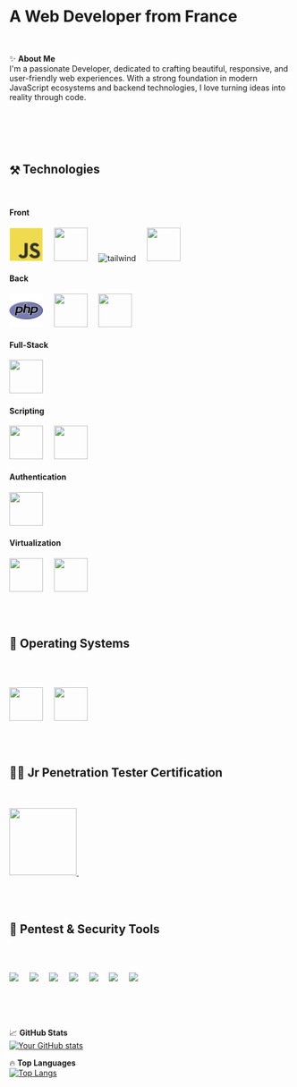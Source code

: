<br><br>
# A Web Developer from France


<br>

✨ **About Me**  
I'm a passionate Developer, dedicated to crafting beautiful, responsive, and user-friendly web experiences. With a strong foundation in modern JavaScript ecosystems and backend technologies, I love turning ideas into reality through code.

<br>
  
<br><br>

<h2 align="left">
  <span style="vertical-align: middle;">⚒️</span>
  Technologies
</h2>

<br>
<p align="left">
  
  <h4>Front</h4>
  <p>
    <img src="https://raw.githubusercontent.com/devicons/devicon/master/icons/javascript/javascript-original.svg" alt="javascript" width="60" height="60"/> 
    &nbsp;&nbsp;&nbsp;
    <img src="https://cdn.jsdelivr.net/gh/devicons/devicon@latest/icons/react/react-original.svg" width="60" height="60" />
    &nbsp;&nbsp;&nbsp;
    <img src="https://www.vectorlogo.zone/logos/tailwindcss/tailwindcss-icon.svg" alt="tailwind" width="60" height="60"/>
    &nbsp;&nbsp;&nbsp;
    <img src="https://cdn.jsdelivr.net/gh/devicons/devicon@latest/icons/bootstrap/bootstrap-original.svg" width="60" height="60"/>  
    &nbsp;&nbsp;&nbsp;
  </p>

  <h4>Back</h4>
  <p>
    <img src="https://raw.githubusercontent.com/devicons/devicon/master/icons/php/php-original.svg" alt="php" width="60" height="60"/> 
    &nbsp;&nbsp;&nbsp;
    <img src="https://cdn.jsdelivr.net/gh/devicons/devicon@latest/icons/azuresqldatabase/azuresqldatabase-original.svg" width="60" height="60"/>
    &nbsp;&nbsp;&nbsp;
    <img src="https://cdn.jsdelivr.net/gh/devicons/devicon@latest/icons/nodejs/nodejs-original-wordmark.svg" width="60" height="60"/>      
  </p>

  <h4>Full-Stack</h4>
  <p>  
    <img src="https://cdn.jsdelivr.net/gh/devicons/devicon@latest/icons/nextjs/nextjs-original.svg" width="60" height="60"/>     
    &nbsp;&nbsp;&nbsp;
  </p>

  <h4>Scripting</h4>
  <p>  
    <img src="https://img.icons8.com/color/512/bash.png" width="60" height="60"/>
    &nbsp;&nbsp;&nbsp;
    <img src="https://cdn.jsdelivr.net/gh/devicons/devicon@latest/icons/python/python-original.svg" width="60" height="60"/>
    &nbsp;&nbsp;&nbsp;
  </p>
  
  <h4>Authentication</h4>
  <p>
    <img src="https://img.icons8.com/?size=512&id=rHpveptSuwDz&format=png" width="60" height="60">
    &nbsp;&nbsp;&nbsp;
  </p>
  
  <h4>Virtualization</h4>
  <p>
    <img src="https://cdn.jsdelivr.net/gh/devicons/devicon@latest/icons/docker/docker-original.svg" width="60" height="60"/>      
    &nbsp;&nbsp;&nbsp;
    <img src="https://grafikart.fr/uploads/icons/virtualbox.png" width="60" height="60"/>      
  </p>
</p>
<br><br>

<h2>
  🧠 Operating Systems
</h2>
<br><br>
<p>
    <img src="https://cdn.jsdelivr.net/gh/devicons/devicon@latest/icons/windows11/windows11-original.svg" width="60" height="60"/>   
    &nbsp;&nbsp;&nbsp;
    <img src="https://cdn.jsdelivr.net/gh/devicons/devicon@latest/icons/linux/linux-original.svg" width="60" height="60"/>
    &nbsp;&nbsp;&nbsp;
</p>
<br><br>

<h2>🧑‍🎓 Jr Penetration Tester Certification</h2>
<br><br>
<a href="https://tryhackme-certificates.s3-eu-west-1.amazonaws.com/THM-W7LCJLVKLF.pdf">
  <img src="https://assets.tryhackme.com/img/logo/tryhackme_logo_full.svg" width="120" height="120"/>
</a>
&nbsp;&nbsp;&nbsp;
<br><br><br><br>

<h2>🔐 Pentest & Security Tools</h2>
<br><br>
<p>
  <img src="https://camo.githubusercontent.com/f925ba8bbcf89e384b6cac67565f0e4742b6f3a3aac8ee09a228ea1d31131907/68747470733a2f2f692e6962622e636f2f6376764239714a2f6275727073756974652e706e67" width="90"/>
  &nbsp;&nbsp;&nbsp;
  <img src="https://tryhackme-images.s3.amazonaws.com/room-icons/66704dd0e54a1f39bff7b1a1-1735574256490" width="90" />
  &nbsp;&nbsp;&nbsp;
  <img src="https://cdn-js-head.geekeries.org/wp-content/uploads/2016/03/nmap-logo-256x256.png" width="90" />
  &nbsp;&nbsp;&nbsp;
  <img src="https://tomsitcafe.com/wp-content/uploads/2023/01/xhydra.png" width="90" />
  &nbsp;&nbsp;&nbsp;
  <img src="https://www.kali.org/tools/gobuster/images/gobuster-logo.svg" width="90" />
    &nbsp;&nbsp;&nbsp;
  <img src="https://www.kali.org/tools/netcat/images/netcat-logo.svg" width="90" />
  &nbsp;&nbsp;&nbsp;
  <img src="https://avatars.githubusercontent.com/u/42502069?v=4" width="90"/>
  &nbsp;&nbsp;&nbsp;
  &nbsp;&nbsp;&nbsp;
</p>
<br><br><br>


📈 **GitHub Stats**  
[![Your GitHub stats](https://github-readme-stats.vercel.app/api?username=fredjacobbb&show_icons=true&theme=radical)](https://github.com/fredjacobbb)

🔥 **Top Languages**  
[![Top Langs](https://github-readme-stats.vercel.app/api/top-langs/?username=fredjacobbb&layout=compact&theme=radical)](https://github.com/fredjacobbb)
